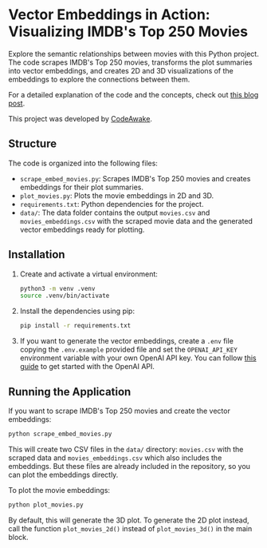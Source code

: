 # Vector Embeddings in Action: Visualizing IMDB's Top 250 Movies

Explore the semantic relationships between movies with this Python project. The code scrapes IMDB's Top 250 movies, transforms the plot summaries into vector embeddings, and creates 2D and 3D visualizations of the embeddings to explore the connections between them.

For a detailed explanation of the code and the concepts, check out [this blog post](https://codeawake.com/blog/movie-embeddings).

This project was developed by [CodeAwake](https://codeawake.com).

## Structure

The code is organized into the following files:

- `scrape_embed_movies.py`: Scrapes IMDB's Top 250 movies and creates embeddings for their plot summaries.
- `plot_movies.py`: Plots the movie embeddings in 2D and 3D.
- `requirements.txt`: Python dependencies for the project.
- `data/`: The data folder contains the output `movies.csv` and `movies_embeddings.csv` with the scraped movie data and the generated vector embeddings ready for plotting.

## Installation

1. Create and activate a virtual environment:

    ```bash
    python3 -m venv .venv
    source .venv/bin/activate
    ```

2. Install the dependencies using pip:

    ```bash
    pip install -r requirements.txt
    ```

3. If you want to generate the vector embeddings, create a `.env` file copying the `.env.example` provided file and set the `OPENAI_API_KEY` environment variable with your own OpenAI API key. You can follow [this guide](https://platform.openai.com/docs/api-reference/introduction) to get started with the OpenAI API.
  
## Running the Application

If you want to scrape IMDB's Top 250 movies and create the vector embeddings:

```bash
python scrape_embed_movies.py
```

This will create two CSV files in the `data/` directory: `movies.csv` with the scraped data and `movies_embeddings.csv` which also includes the embeddings. But these files are already included in the repository, so you can plot the embeddings directly.

To plot the movie embeddings:

```bash
python plot_movies.py
```

By default, this will generate the 3D plot. To generate the 2D plot instead, call the function `plot_movies_2d()` instead of `plot_movies_3d()` in the main block.